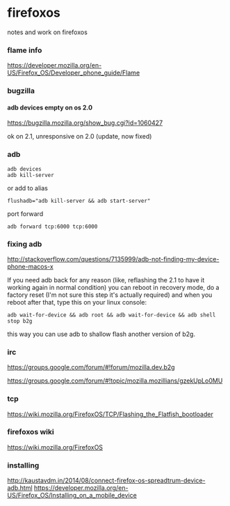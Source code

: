 firefoxos
=========

notes and work on firefoxos

### flame info

https://developer.mozilla.org/en-US/Firefox_OS/Developer_phone_guide/Flame

### bugzilla

#### adb devices empty on os 2.0

https://bugzilla.mozilla.org/show_bug.cgi?id=1060427

ok on 2.1, unresponsive on 2.0 (update, now fixed)

### adb

    adb devices
    adb kill-server

or add to alias

    flushadb="adb kill-server && adb start-server"

port forward

    adb forward tcp:6000 tcp:6000

### fixing adb

http://stackoverflow.com/questions/7135999/adb-not-finding-my-device-phone-macos-x

If you need adb back for
any reason (like, reflashing the 2.1 to have it working again in normal
condition) you can reboot in recovery mode, do a factory reset (I'm not sure
this step it's actually required) and when you reboot after that, type this on
your linux console:

    adb wait-for-device && adb root && adb wait-for-device && adb shell stop b2g

this way you can use adb to shallow flash another version of b2g.

### irc

https://groups.google.com/forum/#!forum/mozilla.dev.b2g

https://groups.google.com/forum/#!topic/mozilla.mozillians/gzekUpLo0MU

### tcp

https://wiki.mozilla.org/FirefoxOS/TCP/Flashing_the_Flatfish_bootloader

### firefoxos wiki

https://wiki.mozilla.org/FirefoxOS

### installing

http://kaustavdm.in/2014/08/connect-firefox-os-spreadtrum-device-adb.html
https://developer.mozilla.org/en-US/Firefox_OS/Installing_on_a_mobile_device
